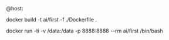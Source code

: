 @host: 

docker build -t ai/first -f ./Dockerfile .

docker run -ti -v /data:/data -p 8888:8888 --rm ai/first /bin/bash
